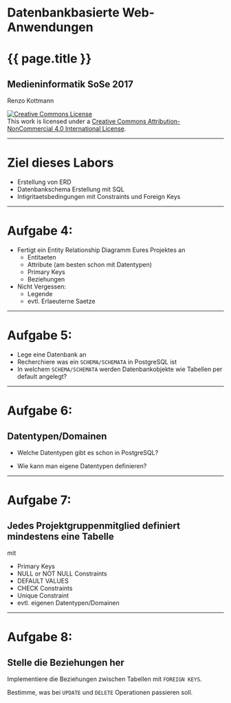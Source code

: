 
# Datenbankbasierte Web-Anwendungen
# {{ page.title }}
## Medieninformatik SoSe 2017
 
Renzo Kottmann


<a rel="license"
href="http://creativecommons.org/licenses/by-nc/4.0/"><img
alt="Creative Commons License" style="border-width:0"
src="https://licensebuttons.net/l/by-nc/4.0/88x31.png" /></a><br
/>This work is licensed under a <a rel="license"
href="http://creativecommons.org/licenses/by-nc/4.0/">Creative Commons
Attribution-NonCommercial 4.0 International License</a>.

---

# Ziel dieses Labors

* Erstellung von ERD 
* Datenbankschema Erstellung mit SQL 
* Intigritaetsbedingungen mit Constraints und Foreign Keys

  
---

# Aufgabe 4: 

* Fertigt ein Entity Relationship Diagramm Eures Projektes an
  * Entitaeten
  * Attribute (am besten schon mit Datentypen)
  * Primary Keys
  * Beziehungen
* Nicht Vergessen:
  * Legende 
  * evtl. Erlaeuterne Saetze

---

# Aufgabe 5: 

* Lege eine Datenbank an
* Recherchiere was ein `SCHEMA/SCHEMATA` in PostgreSQL ist
* In welchem `SCHEMA/SCHEMATA` werden Datenbankobjekte wie Tabellen per default angelegt?

---

# Aufgabe 6:

## Datentypen/Domainen

* Welche Datentypen gibt es schon in PostgreSQL?

* Wie kann man eigene Datentypen definieren?

---
# Aufgabe 7: 

## Jedes Projektgruppenmitglied definiert mindestens eine Tabelle

mit 

* Primary Keys
* NULL or NOT NULL Constraints
* DEFAULT VALUES
* CHECK Constraints
* Unique Constraint
* evtl. eigenen Datentypen/Domainen

---

# Aufgabe 8:

## Stelle die Beziehungen her

Implementiere die Beziehungen zwischen Tabellen mit `FOREIGN KEYS`.

Bestimme, was bei `UPDATE` und `DELETE` Operationen passieren soll.

